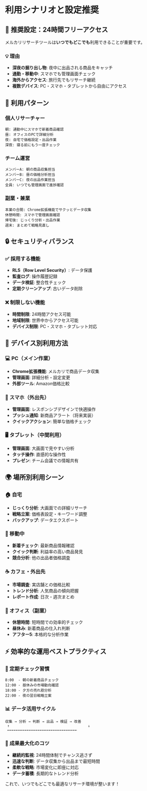 # 利用シナリオと設定推奨

## 🎯 推奨設定：24時間フリーアクセス

メルカリリサーチツールは**いつでもどこでも**利用できることが重要です。

### 💡 理由
- **深夜の掘り出し物**: 夜中に出品される商品をキャッチ
- **通勤・移動中**: スマホでも管理画面チェック
- **海外からアクセス**: 旅行先でもリサーチ継続
- **複数デバイス**: PC・スマホ・タブレットから自由にアクセス

## 🚀 利用パターン

### 個人リサーチャー
```
朝: 通勤中にスマホで新着商品確認
昼: オフィスのPCで詳細分析
夜: 自宅で価格設定・出品作業
深夜: 寝る前にもう一度チェック
```

### チーム運営
```
メンバーA: 朝の商品収集担当
メンバーB: 昼の価格分析担当  
メンバーC: 夜の出品作業担当
全員: いつでも管理画面で進捗確認
```

### 副業・兼業
```
本業の合間: Chrome拡張機能でサクッとデータ収集
休憩時間: スマホで管理画面確認
帰宅後: じっくり分析・出品作業
週末: まとめて戦略見直し
```

## 🔒 セキュリティバランス

### ✅ 採用する機能
- **RLS（Row Level Security）**: データ保護
- **監査ログ**: 操作履歴記録  
- **データ検証**: 整合性チェック
- **定期クリーンアップ**: 古いデータ削除

### ❌ 制限しない機能
- **時間制限**: 24時間アクセス可能
- **地域制限**: 世界中からアクセス可能
- **デバイス制限**: PC・スマホ・タブレット対応

## 📱 デバイス別利用方法

### 💻 PC（メイン作業）
- **Chrome拡張機能**: メルカリで商品データ収集
- **管理画面**: 詳細分析・設定変更
- **外部ツール**: Amazon価格比較

### 📱 スマホ（外出先）
- **管理画面**: レスポンシブデザインで快適操作
- **プッシュ通知**: 新商品アラート（将来実装）
- **クイックアクション**: 簡単な価格チェック

### 🖥️ タブレット（中間利用）
- **管理画面**: 大画面で見やすい分析
- **タッチ操作**: 直感的な操作性
- **プレゼン**: チーム会議での情報共有

## 🌍 場所別利用シーン

### 🏠 自宅
- **じっくり分析**: 大画面での詳細リサーチ
- **戦略立案**: 価格表設定・キーワード調整
- **バックアップ**: データエクスポート

### 🚃 移動中
- **新着チェック**: 最新商品情報確認
- **クイック判断**: 利益率の高い商品発見
- **競合分析**: 他の出品者価格調査

### ☕ カフェ・外出先
- **市場調査**: 実店舗との価格比較
- **トレンド分析**: 人気商品の傾向把握
- **レポート作成**: 日次・週次まとめ

### 🏢 オフィス（副業）
- **休憩時間**: 短時間での効率的チェック
- **昼休み**: 新着商品の仕入れ判断
- **アフター5**: 本格的な分析作業

## ⚡ 効率的な運用ベストプラクティス

### 🔄 定期チェック習慣
```
8:00  - 朝の新着商品チェック
12:00 - 昼休みの市場動向確認  
18:00 - 夕方の売れ筋分析
22:00 - 夜の翌日戦略立案
```

### 📊 データ活用サイクル
```
収集 → 分析 → 判断 → 出品 → 検証 → 改善
 ↑                                    ↓
 ←←←←←←←←←←←←←←←←←←←←←←←←←←←←←←←←
```

### 🎯 成果最大化のコツ
- **継続的監視**: 24時間体制でチャンス逃さず
- **迅速な判断**: データ収集から出品まで最短時間
- **柔軟な戦略**: 市場変化に即座に対応
- **データ蓄積**: 長期的なトレンド分析

これで、いつでもどこでも最適なリサーチ環境が整います！